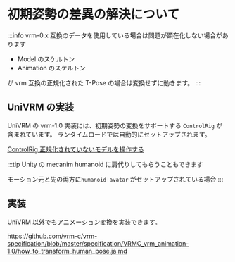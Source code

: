 # 初期姿勢の差異の解決について

:::info vrm-0.x 互換のデータを使用している場合は問題が顕在化しない場合があります

- Model のスケルトン
- Animation のスケルトン

が vrm 互換の正規化された T-Pose の場合は変換せずに動きます。
:::

## UniVRM の実装

UniVRM の vrm-1.0 実装には、初期姿勢の変換をサポートする `ControlRig` が
含まれています。
ランタイムロードでは自動的にセットアップされます。

[ControlRig 正規化されていないモデルを操作する](/api/vrm1_controlrig/)

:::tip Unity の mecanim humanoid に肩代りしてもらうこともできます

モーション元と先の両方に`humanoid avatar` がセットアップされている場合
:::

## 実装

UniVRM 以外でもアニメーション変換を実装できます。

https://github.com/vrm-c/vrm-specification/blob/master/specification/VRMC_vrm_animation-1.0/how_to_transform_human_pose.ja.md


